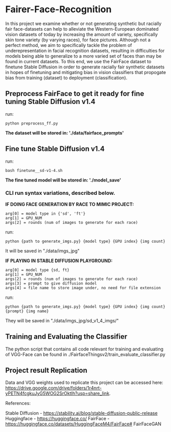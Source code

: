 # Fairer-Face-Recognition

In this project we examine whether or not generating synthetic but racially fair face-datasets can help to alleviate the Western-European dominated vision datasets of today by increasing the amount of variety, specifically skin tone variety (by varying races), for face pictures. Although not a perfect method, we aim to specifically tackle the problem of underepresentation in facial recognition datasets, resulting in difficulties for models being able to generalize to a more varied set of faces than may be found in current datasets. To this end, we use the FairFace dataset to finetune Stable Diffusion in order to generate racially fair synthetic datasets in hopes of finetuning and mitigating bias in vision classifiers that propogate bias from training (dataset) to deployment (classification).

## Preprocess FairFace to get it ready for fine tuning Stable Diffusion v1.4

run:

```
python preprocess_ff.py
```

**The dataset will be stored in: './data/fairface_prompts'**

## Fine tune Stable Diffusion v1.4

run:

```
bash finetune__sd-v1-4.sh
```

**The fine tuned model will be stored in: './model_save'**

### CLI run syntax variations, described below.

**IF DOING FACE GENERATION BY RACE TO MIMIC PROJECT:**

```
arg[0] = model type in {'sd', 'ft'}
arg[1] = GPU_NUM
args[2] = rounds (num of images to generate for each race)
```

run:

```
python {path to generate_imgs.py} {model type} {GPU index} {img count}
```

It will be saved in "./data/imgs_jpg"

**IF PLAYING IN STABLE DIFFUSION PLAYGROUND:**

```
arg[0] = model type {sd, ft}
arg[1] = GPU_NUM
args[2] = rounds (num of images to generate for each race)
args[3] = prompt to give diffusion model
args[4] = file name to store image under, no need for file extension
```

run:

```
python {path to generate_imgs.py} {model type} {GPU index} {img count} {prompt} {img name}
```

They will be saved in "./data/imgs_jpg/sd_v1_4_imgs/"

## Training and Evaluating the Classifier

The python script that contains all code relevant for training and evaluating of VGG-Face can be found in ./FairfaceThingsv2/train_evaluate_classifier.py

## Project result Replication
Data and VGG weights used to replicate this project can be accessed here: https://drive.google.com/drive/folders/1r4nrt-yPETN4fcgkuJyG5WOG2SrOktIh?usp=share_link.

References:

Stable Diffusion - https://stability.ai/blog/stable-diffusion-public-release
Huggingface - https://huggingface.co/
FairFace - https://huggingface.co/datasets/HuggingFaceM4/FairFace# FairFaceGAN
